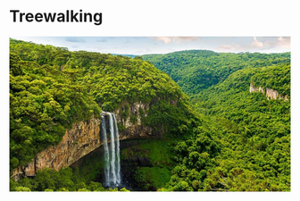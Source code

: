 # Treewalking

![](https://raw.githubusercontent.com/Treewalking/treewalking-site/master/assets/images/tw-home-page-feature.jpg)
